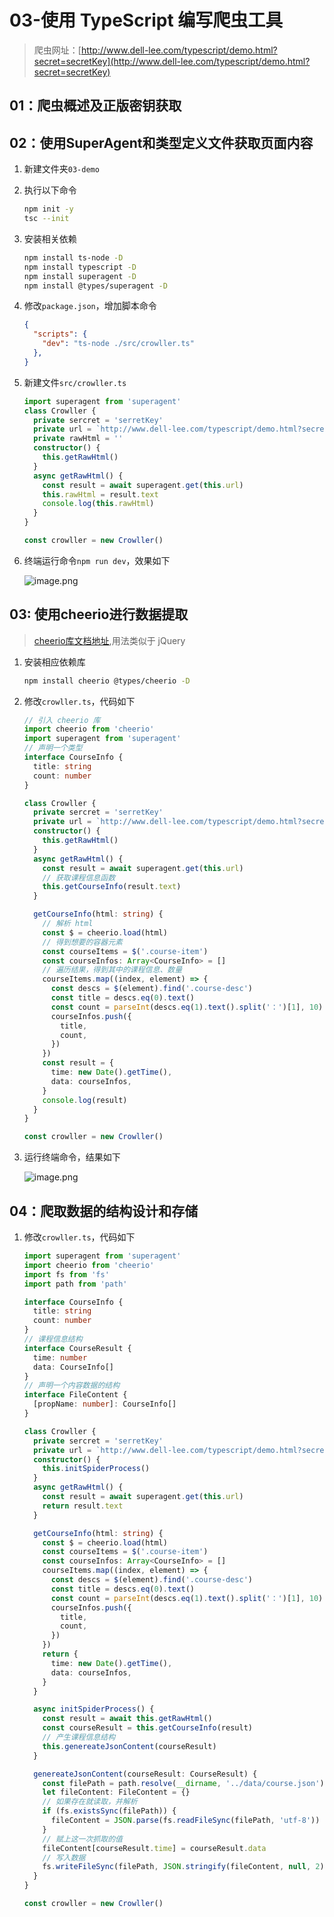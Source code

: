 # 03-使用 TypeScript 编写爬虫工具

> 爬虫网址：[http://www.dell-lee.com/typescript/demo.html?secret=secretKey](http://www.dell-lee.com/typescript/demo.html?secret=secretKey)

## 01：爬虫概述及正版密钥获取

## 02：使用SuperAgent和类型定义文件获取页面内容

1. 新建文件夹`03-demo`

2. 执行以下命令

   ```bash
   npm init -y
   tsc --init
   ```

3. 安装相关依赖

   ```bash
   npm install ts-node -D
   npm install typescript -D
   npm install superagent -D
   npm install @types/superagent -D
   ```

4. 修改`package.json`，增加脚本命令

   ```json
   {
     "scripts": {
       "dev": "ts-node ./src/crowller.ts"
     },
   }
   ```

5. 新建文件`src/crowller.ts`

   ```typescript
   import superagent from 'superagent'
   class Crowller {
     private sercret = 'serretKey'
     private url = `http://www.dell-lee.com/typescript/demo.html?secret=${this.sercret}`
     private rawHtml = ''
     constructor() {
       this.getRawHtml()
     }
     async getRawHtml() {
       const result = await superagent.get(this.url)
       this.rawHtml = result.text
       console.log(this.rawHtml)
     }
   }
   
   const crowller = new Crowller()
   ```

6. 终端运行命令`npm run dev`，效果如下

   ![image.png](https://p9-juejin.byteimg.com/tos-cn-i-k3u1fbpfcp/ea037ebfeae24178a3ac46e80b3cd05b~tplv-k3u1fbpfcp-watermark.image?)

## 03: 使用cheerio进行数据提取

> [cheerio库文档地址](https://www.npmjs.com/package/cheerio),用法类似于 jQuery

1. 安装相应依赖库

   ```bash
   npm install cheerio @types/cheerio -D
   ```

2. 修改`crowller.ts`，代码如下

   ```typescript
   // 引入 cheerio 库
   import cheerio from 'cheerio'
   import superagent from 'superagent'
   // 声明一个类型
   interface CourseInfo {
     title: string
     count: number
   }
   
   class Crowller {
     private sercret = 'serretKey'
     private url = `http://www.dell-lee.com/typescript/demo.html?secret=${this.sercret}`
     constructor() {
       this.getRawHtml()
     }
     async getRawHtml() {
       const result = await superagent.get(this.url)
       // 获取课程信息函数
       this.getCourseInfo(result.text)
     }
   
     getCourseInfo(html: string) {
       // 解析 html
       const $ = cheerio.load(html)
       // 得到想要的容器元素
       const courseItems = $('.course-item')
       const courseInfos: Array<CourseInfo> = []
       // 遍历结果，得到其中的课程信息、数量
       courseItems.map((index, element) => {
         const descs = $(element).find('.course-desc')
         const title = descs.eq(0).text()
         const count = parseInt(descs.eq(1).text().split('：')[1], 10)
         courseInfos.push({
           title,
           count,
         })
       })
       const result = {
         time: new Date().getTime(),
         data: courseInfos,
       }
       console.log(result)
     }
   }
   
   const crowller = new Crowller()
   ```

3. 运行终端命令，结果如下

   ![image.png](https://p9-juejin.byteimg.com/tos-cn-i-k3u1fbpfcp/17a6deff02fd4cfd830da722d3c6ddb9~tplv-k3u1fbpfcp-watermark.image?)

## 04：爬取数据的结构设计和存储

1. 修改`crowller.ts`，代码如下

   ```typescript
   import superagent from 'superagent'
   import cheerio from 'cheerio'
   import fs from 'fs'
   import path from 'path'
   
   interface CourseInfo {
     title: string
     count: number
   }
   // 课程信息结构
   interface CourseResult {
     time: number
     data: CourseInfo[]
   }
   // 声明一个内容数据的结构
   interface FileContent {
     [propName: number]: CourseInfo[]
   }
   
   class Crowller {
     private sercret = 'serretKey'
     private url = `http://www.dell-lee.com/typescript/demo.html?secret=${this.sercret}`
     constructor() {
       this.initSpiderProcess()
     }
     async getRawHtml() {
       const result = await superagent.get(this.url)
       return result.text
     }
   
     getCourseInfo(html: string) {
       const $ = cheerio.load(html)
       const courseItems = $('.course-item')
       const courseInfos: Array<CourseInfo> = []
       courseItems.map((index, element) => {
         const descs = $(element).find('.course-desc')
         const title = descs.eq(0).text()
         const count = parseInt(descs.eq(1).text().split('：')[1], 10)
         courseInfos.push({
           title,
           count,
         })
       })
       return {
         time: new Date().getTime(),
         data: courseInfos,
       }
     }
   
     async initSpiderProcess() {
       const result = await this.getRawHtml()
       const courseResult = this.getCourseInfo(result)
       // 产生课程信息结构
       this.genereateJsonContent(courseResult)
     }
   
     genereateJsonContent(courseResult: CourseResult) {
       const filePath = path.resolve(__dirname, '../data/course.json')
       let fileContent: FileContent = {}
       // 如果存在就读取，并解析
       if (fs.existsSync(filePath)) {
         fileContent = JSON.parse(fs.readFileSync(filePath, 'utf-8'))
       }
       // 赋上这一次抓取的值
       fileContent[courseResult.time] = courseResult.data
       // 写入数据
       fs.writeFileSync(filePath, JSON.stringify(fileContent, null, 2))
     }
   }
   
   const crowller = new Crowller()
   ```

   



